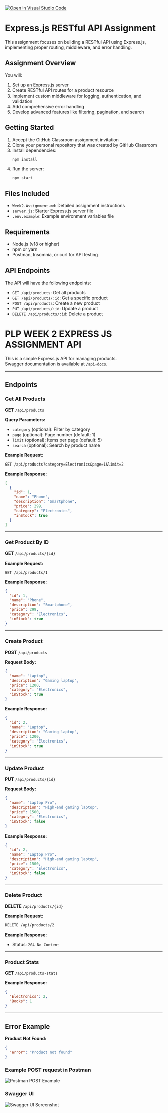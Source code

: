 [![Open in Visual Studio Code](https://classroom.github.com/assets/open-in-vscode-2e0aaae1b6195c2367325f4f02e2d04e9abb55f0b24a779b69b11b9e10269abc.svg)](https://classroom.github.com/online_ide?assignment_repo_id=19857300&assignment_repo_type=AssignmentRepo)
# Express.js RESTful API Assignment

This assignment focuses on building a RESTful API using Express.js, implementing proper routing, middleware, and error handling.

## Assignment Overview

You will:
1. Set up an Express.js server
2. Create RESTful API routes for a product resource
3. Implement custom middleware for logging, authentication, and validation
4. Add comprehensive error handling
5. Develop advanced features like filtering, pagination, and search

## Getting Started

1. Accept the GitHub Classroom assignment invitation
2. Clone your personal repository that was created by GitHub Classroom
3. Install dependencies:
   ```
   npm install
   ```
4. Run the server:
   ```
   npm start
   ```

## Files Included

- `Week2-Assignment.md`: Detailed assignment instructions
- `server.js`: Starter Express.js server file
- `.env.example`: Example environment variables file

## Requirements

- Node.js (v18 or higher)
- npm or yarn
- Postman, Insomnia, or curl for API testing

## API Endpoints

The API will have the following endpoints:

- `GET /api/products`: Get all products
- `GET /api/products/:id`: Get a specific product
- `POST /api/products`: Create a new product
- `PUT /api/products/:id`: Update a product
- `DELETE /api/products/:id`: Delete a product

# PLP WEEK 2 EXPRESS JS ASSIGNMENT API

This is a simple Express.js API for managing products.  
Swagger documentation is available at [`/api-docs`](http://localhost:3000/api-docs).

---

## Endpoints

### Get All Products

**GET** `/api/products`

**Query Parameters:**
- `category` (optional): Filter by category
- `page` (optional): Page number (default: 1)
- `limit` (optional): Items per page (default: 5)
- `search` (optional): Search by product name

**Example Request:**
```http
GET /api/products?category=Electronics&page=1&limit=2
```

**Example Response:**
```json
[
  {
    "id": 1,
    "name": "Phone",
    "description": "Smartphone",
    "price": 299,
    "category": "Electronics",
    "inStock": true
  }
]
```

---

### Get Product By ID

**GET** `/api/products/{id}`

**Example Request:**
```http
GET /api/products/1
```

**Example Response:**
```json
{
  "id": 1,
  "name": "Phone",
  "description": "Smartphone",
  "price": 299,
  "category": "Electronics",
  "inStock": true
}
```

---

### Create Product

**POST** `/api/products`

**Request Body:**
```json
{
  "name": "Laptop",
  "description": "Gaming laptop",
  "price": 1200,
  "category": "Electronics",
  "inStock": true
}
```

**Example Response:**
```json
{
  "id": 2,
  "name": "Laptop",
  "description": "Gaming laptop",
  "price": 1200,
  "category": "Electronics",
  "inStock": true
}
```

---

### Update Product

**PUT** `/api/products/{id}`

**Request Body:**
```json
{
  "name": "Laptop Pro",
  "description": "High-end gaming laptop",
  "price": 1500,
  "category": "Electronics",
  "inStock": false
}
```

**Example Response:**
```json
{
  "id": 2,
  "name": "Laptop Pro",
  "description": "High-end gaming laptop",
  "price": 1500,
  "category": "Electronics",
  "inStock": false
}
```

---

### Delete Product

**DELETE** `/api/products/{id}`

**Example Request:**
```http
DELETE /api/products/2
```

**Example Response:**
- Status: `204 No Content`

---

### Product Stats

**GET** `/api/products-stats`

**Example Response:**
```json
{
  "Electronics": 2,
  "Books": 1
}
```

---

## Error Example

**Product Not Found:**
```json
{
  "error": "Product not found"
}
```
### Example POST request in Postman

![Postman POST Example](images/POST.png)

### Swagger UI

![Swagger UI Screenshot](images/swaggerapiPLP.png)